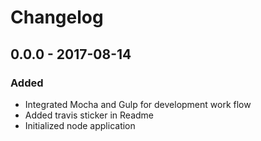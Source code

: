 # Changelog


## 0.0.0 - 2017-08-14

### Added
- Integrated Mocha and Gulp for development work flow
- Added travis sticker in Readme
- Initialized node application
